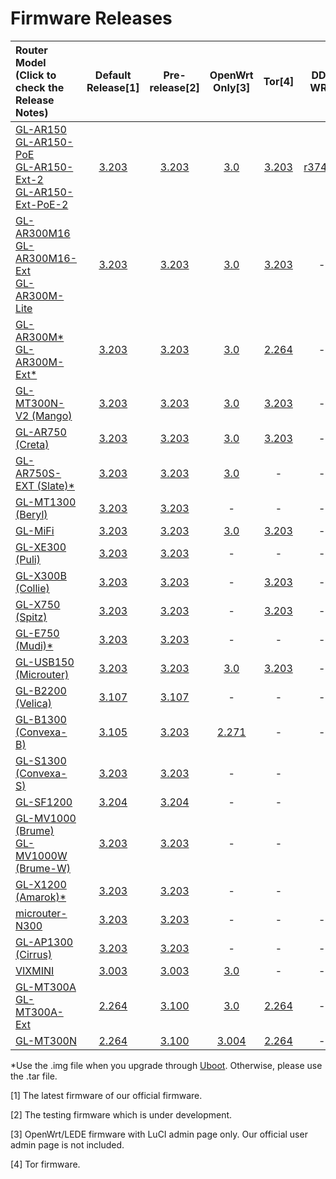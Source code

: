# Firmware Releases

| Router Model<br>(Click to check the<br>Release Notes) | Default Release[1] | Pre-release[2] | OpenWrt Only[3] | Tor[4] | DD-WRT |
| :----------------------------------------------------------- | :-------: | :------------: | :----------: | :----------------------------------------------------------: | :----------------------------------------------------------: |
| [GL-AR150<br>GL-AR150-PoE<br>GL-AR150-Ext-2<br>GL-AR150-Ext-PoE-2](GL-AR150.md) |     <a href="https://dl.gl-inet.com/firmware/ar150/v1/" target="_blank">3.203</a>     | <a href="https://dl.gl-inet.com/firmware/ar150/testing/" target="_blank">3.203</a> |   <a href="https://dl.gl-inet.com/firmware/ar150/clean/" target="_blank">3.0</a>   |<a href="https://dl.gl-inet.com/firmware/ar150/tor/" target="_blank">3.203</a>|<a href="https://dd-wrt.com/support/other-downloads/?path=betas%2F2018%2F10-19-2018-r37442%2FGL.iNet-AR150%2F" target="_blank">r37442</a>|
| [GL-AR300M16<br>GL-AR300M16-Ext<br>GL-AR300M-Lite](GL-AR300M.md) |     <a href="https://dl.gl-inet.com/firmware/ar300m/v1/" target="_blank">3.203</a>     | <a href="https://dl.gl-inet.com/firmware/ar300m/testing/" target="_blank">3.203</a> |      <a href="https://dl.gl-inet.com/firmware/ar300m/clean/" target="_blank">3.0</a>      |<a href="https://dl.gl-inet.com/firmware/ar300m/tor/" target="_blank">3.203</a>|-|
| [GL-AR300M\*<br>GL-AR300M-Ext*](GL-AR300M.md) | <a href="https://dl.gl-inet.com/firmware/ar300m/nand/v1/" target="_blank">3.203</a> | <a href="https://dl.gl-inet.com/firmware/ar300m/nand/testing/" target="_blank">3.203</a> | <a href="https://dl.gl-inet.com/firmware/ar300m/nand/clean/" target="_blank">3.0</a> |<a href="https://dl.gl-inet.com/firmware/ar300m/nand/tor/" target="_blank">2.264</a>|-|
| [GL-MT300N-V2 (Mango)](GL-MT300N-V2.md)                             |     <a href="https://dl.gl-inet.com/firmware/mt300n-v2/v1/" target="_blank">3.203</a>     | <a href="https://dl.gl-inet.com/firmware/mt300n-v2/testing/" target="_blank">3.203</a> | <a href="https://dl.gl-inet.com/firmware/mt300n-v2/clean/" target="_blank">3.0</a> |<a href="https://dl.gl-inet.com/firmware/mt300n-v2/tor/" target="_blank">3.203</a>|-|
| [GL-AR750 (Creta)](GL-AR750.md) |     <a href="https://dl.gl-inet.com/firmware/ar750/v1/" target="_blank">3.203</a>     | <a href="https://dl.gl-inet.com/firmware/ar750/testing/" target="_blank">3.203</a> |     <a href="https://dl.gl-inet.com/firmware/ar750/clean/" target="_blank">3.0</a>     | <a href="https://dl.gl-inet.com/firmware/ar750/tor/" target="_blank">3.203</a> |-|
| [GL-AR750S-EXT (Slate)*](GL-AR750S-Ext.md) |     <a href="https://dl.gl-inet.com/firmware/ar750s/release/" target="_blank">3.203</a>     | <a href="https://dl.gl-inet.com/firmware/ar750s/testing/" target="_blank">3.203</a> |   <a href="https://dl.gl-inet.com/firmware/ar750s/clean/" target="_blank">3.0</a>   |-|-|
| [GL-MT1300 (Beryl)](GL-MT1300.md) | <a href="https://dl.gl-inet.com/firmware/mt1300/release/" target="_blank">3.203</a>| <a href="https://dl.gl-inet.com/firmware/mt1300/testing/" target="_blank">3.203</a> |-|-|-|
| [GL-MiFi](GL-MiFi.md) |     <a href="https://dl.gl-inet.com/firmware/mifi/v1/" target="_blank">3.203</a>     | <a href="https://dl.gl-inet.com/firmware/mifi/testing/" target="_blank">3.203</a> |     <a href="https://dl.gl-inet.com/firmware/mifi/clean/" target="_blank">3.0</a>     | <a href="https://dl.gl-inet.com/firmware/mifi/testing/" target="_blank">3.203</a> |-|
| [GL-XE300 (Puli)](GL-XE300.md) |     <a href="https://dl.gl-inet.com/firmware/xe300/release/" target="_blank">3.203</a>     | <a href="https://dl.gl-inet.com/firmware/xe300/testing/" target="_blank">3.203</a> |-|-|-|
| [GL-X300B (Collie)](GL-X300B.md) |     <a href="https://dl.gl-inet.com/firmware/x300b/release/" target="_blank">3.203</a>     | <a href="https://dl.gl-inet.com/firmware/x300b/testing/" target="_blank">3.203</a> |-| <a href="https://dl.gl-inet.com/firmware/x300b/tor/" target="_blank">3.203</a> |-|
| [GL-X750 (Spitz)](GL-X750.md) | <a href="https://dl.gl-inet.com/firmware/x750/release/" target="_blank">3.203</a> | <a href="https://dl.gl-inet.com/firmware/x750/testing/" target="_blank">3.203</a> |-| <a href="https://dl.gl-inet.com/firmware/x750/tor/" target="_blank">3.203</a> |-|
| [GL-E750 (Mudi)*](GL-E750.md)| <a href="https://dl.gl-inet.com/firmware/e750/release/" target="_blank">3.203</a>| <a href="https://dl.gl-inet.com/firmware/e750/testing/" target="_blank">3.203</a> |-|-|-|
| [GL-USB150 (Microuter)](GL-USB150.md)                        |     <a href="https://dl.gl-inet.com/firmware/usb150/v1/" target="_blank">3.203</a>     | <a href="https://dl.gl-inet.com/firmware/usb150/testing/" target="_blank">3.203</a> |     <a href="https://dl.gl-inet.com/firmware/usb150/clean/" target="_blank">3.0</a>     | <a href="https://dl.gl-inet.com/firmware/usb150/tor/" target="_blank">3.203</a> |-|
| [GL-B2200 (Velica)](GL-B2200.md)                                     |     <a href="https://dl.gl-inet.com/firmware/b2200/release/" target="_blank">3.107</a>     |     <a href="https://dl.gl-inet.com/firmware/b2200/testing/" target="_blank">3.107</a>     |-|-|-|
| [GL-B1300 (Convexa-B)](GL-B1300.md)                                     |     <a href="https://dl.gl-inet.com/firmware/b1300/v1/" target="_blank">3.105</a>     |     <a href="https://dl.gl-inet.com/firmware/b1300/testing/" target="_blank">3.203</a>     | <a href="https://dl.gl-inet.com/firmware/b1300/clean/" target="_blank">2.271</a> |-|-|
| [GL-S1300 (Convexa-S)](GL-S1300.md)                                     |     <a href="https://dl.gl-inet.com/firmware/s1300/release/" target="_blank">3.203</a>     |     <a href="https://dl.gl-inet.com/firmware/s1300/testing/" target="_blank">3.203</a>     |-|-||
| [GL-SF1200](GL-SF1200.md) | <a href="https://dl.gl-inet.com/firmware/sf1200/release/" target="_blank">3.204</a> | <a href="https://dl.gl-inet.com/firmware/sf1200/testing/" target="_blank">3.204</a> |-|-||
| [GL-MV1000 (Brume)<br>GL-MV1000W (Brume-W)](GL-MV1000.md) | <a href="https://dl.gl-inet.com/firmware/mv1000/v1/" target="_blank">3.203</a> | <a href="https://dl.gl-inet.com/firmware/mv1000/testing/" target="_blank">3.203</a> |-|-||
| [GL-X1200 (Amarok)*](GL-X1200.md) | <a href="https://dl.gl-inet.com/firmware/x1200/release/" target="_blank">3.203</a> | <a href="https://dl.gl-inet.com/firmware/x1200/testing/" target="_blank">3.203</a> |-|-||
| [microuter-N300](microuter-N300.md)| <a href="https://dl.gl-inet.com/firmware/n300/release/" target="_blank">3.203</a>| <a href="https://dl.gl-inet.com/firmware/n300/testing/" target="_blank">3.203</a> |-|-|-|
| [GL-AP1300 (Cirrus)](GL-AP1300.md) | <a href="https://dl.gl-inet.com/firmware/ap1300/release/" target="_blank">3.203</a>| <a href="https://dl.gl-inet.com/firmware/ap1300/testing/" target="_blank">3.203</a> |-|-|-|
| [VIXMINI](VIXMINI.md) | <a href="https://dl.gl-inet.com/firmware/vixmini/release/" target="_blank">3.003</a> | <a href="https://dl.gl-inet.com/firmware/vixmini/testing/" target="_blank">3.003</a> | <a href="https://dl.gl-inet.com/firmware/vixmini/clean/" target="_blank">3.0</a> |-|-|
| [GL-MT300A<br>GL-MT300A-Ext](GL-MT300A.md) | <a href="https://dl.gl-inet.com/firmware/mt300a/v1/" target="_blank">2.264</a> | <a href="https://dl.gl-inet.com/firmware/mt300a/testing/" target="_blank">3.100</a> | <a href="https://dl.gl-inet.com/firmware/mt300a/clean/" target="_blank">3.0</a> |<a href="https://dl.gl-inet.com/firmware/mt300a/tor/" target="_blank">2.264</a>|-|
| [GL-MT300N](GL-MT300N.md)                                   |     <a href="https://dl.gl-inet.com/firmware/mt300n/v1/" target="_blank">2.264</a>     | <a href="https://dl.gl-inet.com/firmware/mt300n/testing/" target="_blank">3.100</a> |      <a href="https://dl.gl-inet.com/firmware/mt300n/clean/" target="_blank">3.004</a>      |<a href="https://dl.gl-inet.com/firmware/mt300n/tor/" target="_blank">2.264</a>|-|

*Use the .img file when you upgrade through <a href="https://docs.gl-inet.com/en/3/troubleshooting/debrick/" target="_blank">Uboot</a>. Otherwise, please use the .tar file.

[1] The latest firmware of our official firmware.

[2] The testing firmware which is under development.

[3] OpenWrt/LEDE firmware with LuCI admin page only. Our official user admin page is not included.

[4] Tor firmware.

